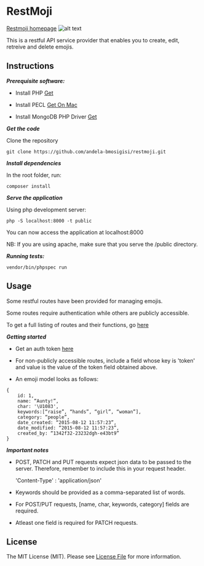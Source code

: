# RestMoji

[Restmoji homepage](http://restmoji.herokuapp.com) ![alt text](http://restmoji.herokuapp.com/favicon.ico)

This is a restful API service provider that enables you to create, edit, retreive and delete emojis.


## Instructions

***Prerequisite software:***

- Install PHP
    [Get](http://php.net/manual/en/install.php)
- Install PECL
    [Get On Mac](http://jason.pureconcepts.net/2012/10/install-pear-pecl-mac-os-x/)

- Install MongoDB PHP Driver
    [Get](https://docs.mongodb.org/ecosystem/drivers/php/)

***Get the code***

Clone the repository

    git clone https://github.com/andela-bmosigisi/restmoji.git

***Install dependencies***

In the root folder, run:

    composer install

***Serve the application***

Using php development server:
    
    php -S localhost:8000 -t public

You can now access the application at localhost:8000

NB: If you are using apache, make sure that you serve the /public directory.


***Running tests:***

    vendor/bin/phpspec run

## Usage

Some restful routes have been provided for managing emojis.

Some routes require authentication while others are publicly accessible.

To get a full listing of routes and their functions, go [here](restmoji.herokuapp.com)

***Getting started***

- Get an auth token [here](restmoji.herokuapp.com)

- For non-publicly accessible routes, include a field whose key is 'token' and value is the value of the token field obtained above.

- An emoji model looks as follows:

```
{
    id: 1,
    name: “Aunty!”,
    char: ​'\U1083',
    keywords:[“raise”, “hands”, “girl”, “woman”],
    category: “people”,
    date_created: “2015-08-12 11:57:23”,
    date_modified: “2015-08-12 11:57:23”,
    created_by: “1342f32-23232dgh-e43bt9”
}
```

***Important notes***

- POST, PATCH and PUT requests expect json data to be passed to the server. Therefore, remember to include this in your request header. 

    'Content-Type'  :   'application/json'

- Keywords should be provided as a comma-separated list of words.

- For POST/PUT requests, [name, char, keywords, category] fields are required.

- Atleast one field is required for PATCH requests.

## License

The MIT License (MIT). Please see [License File](https://opensource.org/licenses/MIT) for more information.